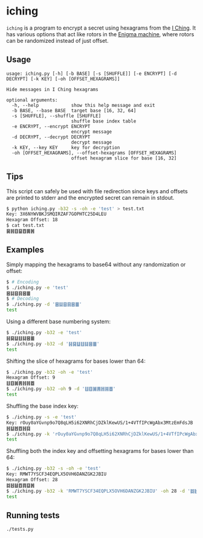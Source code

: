 # iching

`iching` is a program to encrypt a secret using hexagrams from the [I Ching](https://en.wikipedia.org/wiki/I_Ching).
It has various options that act like rotors in the [Enigma machine](https://en.wikipedia.org/wiki/Enigma_machine),
where rotors can be randomized instead of just offset.

## Usage

```
usage: iching.py [-h] [-b BASE] [-s [SHUFFLE]] [-e ENCRYPT] [-d DECRYPT] [-k KEY] [-oh [OFFSET_HEXAGRAMS]]

Hide messages in I Ching hexagrams

optional arguments:
  -h, --help            show this help message and exit
  -b BASE, --base BASE  target base [16, 32, 64]
  -s [SHUFFLE], --shuffle [SHUFFLE]
                        shuffle base index table
  -e ENCRYPT, --encrypt ENCRYPT
                        encrypt message
  -d DECRYPT, --decrypt DECRYPT
                        decrypt message
  -k KEY, --key KEY     key for decryption
  -oh [OFFSET_HEXAGRAMS], --offset-hexagrams [OFFSET_HEXAGRAMS]
                        offset hexagram slice for base [16, 32]
```

## Tips

This script can safely be used with file redirection since keys and offsets are printed to stderr and the
encrypted secret can remain in stdout.

```bash
$ python iching.py -b32 -s -oh -e 'test' > test.txt
Key: 3X6NYWVBKJSMQIRZAF7GOPHTC25D4LEU
Hexagram Offset: 18
$ cat test.txt
䷱䷦䷚䷙䷩䷫䷞
```

## Examples

Simply mapping the hexagrams to base64 without any randomization or offset:

```bash
$ # Encoding
$ ./iching.py -e 'test'
䷝䷆䷕䷳䷝䷀
$ # Decoding
$ ./iching.py -d '䷝䷆䷕䷳䷝䷀'
test
```

Using a different base numbering system:

```bash
$ ./iching.py -b32 -e 'test'
䷎䷑䷒䷗䷆䷝䷀
$ ./iching.py -b32 -d '䷎䷑䷒䷗䷆䷝䷀'
test
```

Shifting the slice of hexagrams for bases lower than 64:

```bash
$ ./iching.py -b32 -oh -e 'test'
Hexagram Offset: 9
䷗䷚䷛䷠䷏䷦䷉
$ ./iching.py -b32 -oh 9 -d '䷗䷚䷛䷠䷏䷦䷉'
test
```

Shuffling the base index key:

```bash
$ ./iching.py -s -e 'test'
Key: rOuy0aYGvnp9o7Q8qLH5i62XNRhCjDZklKewUS/1+4VTfIPcWgAbx3MtzEmFdsJB
䷏䷒䷐䷩䷏䷃
$ ./iching.py -k 'rOuy0aYGvnp9o7Q8qLH5i62XNRhCjDZklKewUS/1+4VTfIPcWgAbx3MtzEmFdsJB' -d '䷏䷒䷐䷩䷏䷃'
test
```

Shuffling both the index key and offsetting hexagrams for bases lower than 64:

```bash
$ ./iching.py -b32 -s -oh -e 'test'
Key: RMWT7YSCF34EQPLX5OVH6DANZGK2JBIU
Hexagram Offset: 28
䷜䷲䷵䷩䷴䷨䷞
$ ./iching.py -b32 -k 'RMWT7YSCF34EQPLX5OVH6DANZGK2JBIU' -oh 28 -d '䷜䷲䷵䷩䷴䷨䷞'
test
```

## Running tests

`./tests.py`
